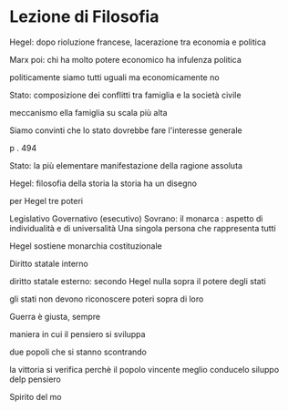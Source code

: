 # Lezione di Filosofia


Hegel: dopo rioluzione francese, lacerazione tra economia e politica

Marx poi: chi ha molto potere economico ha infulenza politica


politicamente siamo tutti uguali ma economicamente no


Stato: composizione dei conflitti tra famiglia e la società civile


meccanismo ella famiglia su scala più alta


Siamo convinti che lo stato dovrebbe fare l'interesse generale


p . 494



Stato: la più elementare manifestazione della ragione assoluta

Hegel: filosofia della storia
la storia ha un disegno

per Hegel tre poteri

Legislativo
Governativo (esecutivo)
Sovrano: il monarca : aspetto di individualità e di universalità
Una singola persona che rappresenta tutti

Hegel sostiene monarchia costituzionale

Diritto statale interno


diritto statale esterno:
secondo Hegel nulla sopra il potere degli stati

gli stati non devono riconoscere poteri sopra di loro

Guerra è giusta, sempre

maniera in cui il pensiero si sviluppa

due popoli che si stanno scontrando


la vittoria si verifica perchè il popolo vincente meglio conducelo siluppo delp pensiero

Spirito del mo
<!--stackedit_data:
eyJoaXN0b3J5IjpbMTY3ODQ1NjI4OCwtMTA1OTIwMDM1LC0xMD
c5NDU1OTc0XX0=
-->